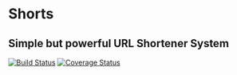 # Shorts

## Simple but powerful URL Shortener System

[![Build Status](https://travis-ci.org/matheuslc/shorts.svg?branch=master)](https://travis-ci.org/matheuslc/shorts)
[![Coverage Status](https://coveralls.io/repos/github/matheuslc/shorts/badge.svg?branch=master)](https://coveralls.io/github/matheuslc/shorts?branch=master)
